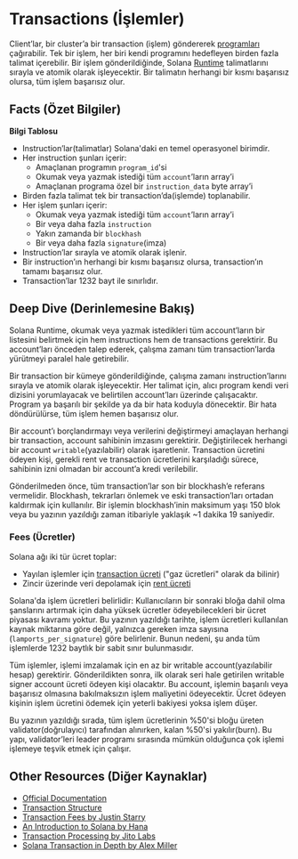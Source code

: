 # Transactions (İşlemler)

Client’lar, bir cluster’a bir transaction (işlem) göndererek [programları](./programs.md) çağırabilir. Tek bir işlem, her biri kendi programını hedefleyen birden fazla talimat içerebilir. Bir işlem gönderildiğinde, Solana [Runtime](https://docs.solana.com/developing/programming-model/runtime) talimatlarını sırayla ve atomik olarak işleyecektir. Bir talimatın herhangi bir kısmı başarısız olursa, tüm işlem başarısız olur.

## Facts (Özet Bilgiler)

**Bilgi Tablosu**
- Instruction’lar(talimatlar) Solana'daki en temel operasyonel birimdir.
- Her instruction şunları içerir:
    - Amaçlanan programın `program_id`'si
    - Okumak veya yazmak istediği tüm `account`’ların array’i
    - Amaçlanan programa özel bir `instruction_data` byte array’i
- Birden fazla talimat tek bir transaction’da(işlemde) toplanabilir.
- Her işlem şunları içerir:
    - Okumak veya yazmak istediği tüm `account`’ların array’i
    - Bir veya daha fazla `instruction`
    - Yakın zamanda bir `blockhash`
    - Bir veya daha fazla `signature`(imza)
- Instruction’lar sırayla ve atomik olarak işlenir.
- Bir instruction’ın herhangi bir kısmı başarısız olursa, transaction’ın tamamı başarısız olur.
- Transaction’lar 1232 bayt ile sınırlıdır.


## Deep Dive (Derinlemesine Bakış)

Solana Runtime, okumak veya yazmak istedikleri tüm account’ların bir listesini belirtmek için hem instructions hem de transactions gerektirir. Bu account’ları önceden talep ederek, çalışma zamanı tüm transaction’larda yürütmeyi paralel hale getirebilir.

Bir transaction bir kümeye gönderildiğinde, çalışma zamanı instruction’larını sırayla ve atomik olarak işleyecektir. Her talimat için, alıcı program kendi veri dizisini yorumlayacak ve belirtilen account’ları üzerinde çalışacaktır. Program ya başarılı bir şekilde ya da bir hata koduyla dönecektir. Bir hata döndürülürse, tüm işlem hemen başarısız olur.

Bir account’ı borçlandırmayı veya verilerini değiştirmeyi amaçlayan herhangi bir transaction, account sahibinin imzasını gerektirir. Değiştirilecek herhangi bir account `writable`(yazılabilir) olarak işaretlenir. Transaction ücretini ödeyen kişi, gerekli rent ve transaction ücretlerini karşıladığı sürece, sahibinin izni olmadan bir account’a kredi verilebilir.

Gönderilmeden önce, tüm transaction’lar son bir blockhash’e referans vermelidir. Blockhash, tekrarları önlemek ve eski transaction’ları ortadan kaldırmak için kullanılır. Bir işlemin blockhash’inin maksimum yaşı 150 blok veya bu yazının yazıldığı zaman itibariyle yaklaşık ~1 dakika 19 saniyedir.

### Fees (Ücretler)

Solana ağı iki tür ücret toplar:
- Yayılan işlemler için [transaction ücreti](https://docs.solana.com/transaction_fees) ("gaz ücretleri" olarak da bilinir) 
- Zincir üzerinde veri depolamak için [rent ücreti](https://docs.solana.com/developing/programming-model/accounts#rent)

Solana'da işlem ücretleri belirlidir: Kullanıcıların bir sonraki bloğa dahil olma şanslarını artırmak için daha yüksek ücretler ödeyebilecekleri bir ücret piyasası kavramı yoktur. Bu yazının yazıldığı tarihte, işlem ücretleri kullanılan kaynak miktarına göre değil, yalnızca gereken imza sayısına (`lamports_per_signature`) göre belirlenir. Bunun nedeni, şu anda tüm işlemlerde 1232 baytlık bir sabit sınır bulunmasıdır.

Tüm işlemler, işlemi imzalamak için en az bir writable account(yazılabilir hesap) gerektirir. Gönderildikten sonra, ilk olarak seri hale getirilen writable signer account ücreti ödeyen kişi olacaktır. Bu account, işlemin başarılı veya başarısız olmasına bakılmaksızın işlem maliyetini ödeyecektir. Ücret ödeyen kişinin işlem ücretini ödemek için yeterli bakiyesi yoksa işlem düşer.

Bu yazının yazıldığı sırada, tüm işlem ücretlerinin %50'si bloğu üreten validator(doğrulayıcı) tarafından alınırken, kalan %50'si yakılır(burn). Bu yapı, validator’leri leader programı sırasında mümkün olduğunca çok işlemi işlemeye teşvik etmek için çalışır.

## Other Resources (Diğer Kaynaklar)

- [Official Documentation](https://docs.solana.com/developing/programming-model/transactions)
- [Transaction Structure](https://solana.wiki/docs/solidity-guide/transactions/#solana-transaction-structure)
- [Transaction Fees by Justin Starry](https://jstarry.notion.site/Transaction-Fees-f09387e6a8d84287aa16a34ecb58e239)
- [An Introduction to Solana by Hana](https://2501babe.github.io/posts/solana101.html)
- [Transaction Processing by Jito Labs](https://jito-labs.medium.com/solana-validator-101-transaction-processing-90bcdc271143)
- [Solana Transaction in Depth by Alex Miller](https://medium.com/@asmiller1989/solana-transactions-in-depth-1f7f7fe06ac2)
